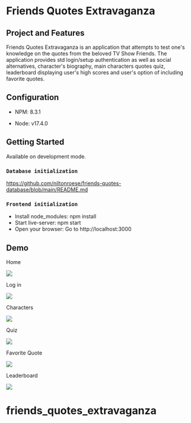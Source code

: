 # Friends Quotes Extravaganza

## Project and Features

Friends Quotes Extravaganza is an application that attempts to test one's knowledge on the quotes from the beloved TV Show Friends.
The application provides std login/setup authentication as well as social alternatives, character's biography, main characters quotes quiz, leaderboard displaying user's high scores and user's option of including favorite quotes. 

## Configuration

* NPM:
8.3.1

* Node:
v17.4.0

## Getting Started

Available on development mode.

### `Database initialization`

https://github.com/niltonroese/friends-quotes-database/blob/main/README.md

### `Frontend initialization`

- Install node_modules:
    npm install
- Start live-server:
    npm start
- Open your browser:
    Go to http://localhost:3000

## Demo

Home

![](../../../../Desktop/Screen%20Shot%202022-11-23%20at%2012.55.35%20pm.png)

Log in

![](../../../../Desktop/Screen%20Shot%202022-11-23%20at%201.03.52%20pm.png)

Characters

![](../../../../Desktop/Screen%20Shot%202022-11-23%20at%201.04.22%20pm.png)

Quiz

![](../../../../Desktop/Screen%20Shot%202022-11-23%20at%201.00.25%20pm.png)

Favorite Quote

![](../../../../Desktop/Screen%20Shot%202022-11-23%20at%201.01.14%20pm.png)

Leaderboard

![](../../../../Desktop/Screen%20Shot%202022-11-23%20at%202.27.52%20pm.png)

# friends_quotes_extravaganza